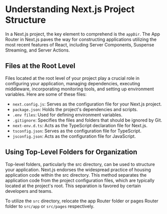 # Understanding Next.js Project Structure

In a Next.js project, the key element to comprehend is the `appDir`. The App Router in Next.js paves the way for constructing applications utilizing the most recent features of React, including Server Components, Suspense Streaming, and Server Actions.

## Files at the Root Level

Files located at the root level of your project play a crucial role in configuring your application, managing dependencies, executing middleware, incorporating monitoring tools, and setting up environment variables. Here are some of these files:

- `next.config.js`: Serves as the configuration file for your Next.js project.
- `package.json`: Holds the project's dependencies and scripts.
- `.env files`: Used for defining environment variables.
- `.gitignore`: Specifies the files and folders that should be ignored by Git.
- `next-env.d.ts`: Acts as the TypeScript declaration file for Next.js.
- `tsconfig.json`: Serves as the configuration file for TypeScript.
- `jsconfig.json`: Acts as the configuration file for JavaScript.

## Using Top-Level Folders for Organization

Top-level folders, particularly the src directory, can be used to structure your application. Next.js endorses the widespread practice of housing application code within the src directory. This method separates the application code from the project configuration files, which are typically located at the project's root. This separation is favored by certain developers and teams.

To utilize the `src` directory, relocate the app Router folder or pages Router folder to `src/app` or `src/pages` respectively.
